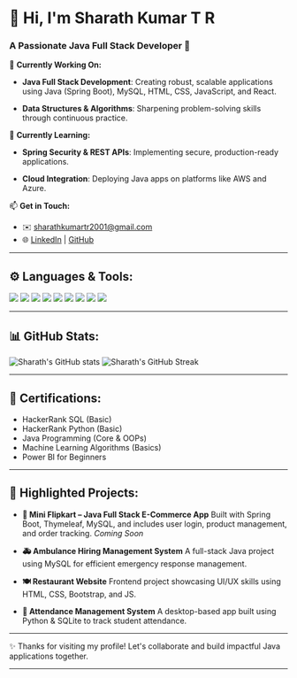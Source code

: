 

# 👋 Hi, I'm Sharath Kumar T R

### A Passionate **Java Full Stack Developer** 🚀

🔭 **Currently Working On:**

* **Java Full Stack Development**: Creating robust, scalable applications using Java (Spring Boot), MySQL, HTML, CSS, JavaScript, and React.

* **Data Structures & Algorithms**: Sharpening problem-solving skills through continuous practice.

🌱 **Currently Learning:**

* **Spring Security & REST APIs**: Implementing secure, production-ready applications.

* **Cloud Integration**: Deploying Java apps on platforms like AWS and Azure.

📫 **Get in Touch:**

* ✉️ [sharathkumartr2001@gmail.com](mailto:sharathkumartr2001@gmail.com)
* 🌐 [LinkedIn](https://linkedin.com/in/sharathkumar22) | [GitHub](https://github.com/Sharathkumartr)

---

## ⚙️ **Languages & Tools:**

<p align="left">
  <img src="https://img.shields.io/badge/Java-ED8B00?style=for-the-badge&logo=java&logoColor=white" />
  <img src="https://img.shields.io/badge/SpringBoot-6DB33F?style=for-the-badge&logo=springboot&logoColor=white" />
  <img src="https://img.shields.io/badge/React-20232A?style=for-the-badge&logo=react&logoColor=61DAFB" />
  <img src="https://img.shields.io/badge/MySQL-00758F?style=for-the-badge&logo=mysql&logoColor=white" />
  <img src="https://img.shields.io/badge/HTML5-E34F26?style=for-the-badge&logo=html5&logoColor=white" />
  <img src="https://img.shields.io/badge/CSS3-1572B6?style=for-the-badge&logo=css3&logoColor=white" />
  <img src="https://img.shields.io/badge/JavaScript-F7DF1E?style=for-the-badge&logo=javascript&logoColor=black" />
  <img src="https://img.shields.io/badge/Git-F05032?style=for-the-badge&logo=git&logoColor=white" />
  <img src="https://img.shields.io/badge/VSCode-007ACC?style=for-the-badge&logo=visual-studio-code&logoColor=white" />
</p>

---

## 📊 **GitHub Stats:**

<p align="left">
  <img src="https://github-readme-stats.vercel.app/api?username=Sharathkumartr&show_icons=true&theme=radical" alt="Sharath's GitHub stats" />
  <img src="https://github-readme-streak-stats.herokuapp.com/?user=Sharathkumartr&theme=radical" alt="Sharath's GitHub Streak" />
</p>

---

## 🏅 **Certifications:**

* HackerRank SQL (Basic)
* HackerRank Python (Basic)
* Java Programming (Core & OOPs)
* Machine Learning Algorithms (Basics)
* Power BI for Beginners

---

## 🚀 **Highlighted Projects:**

* **🛒 Mini Flipkart – Java Full Stack E-Commerce App**
  Built with Spring Boot, Thymeleaf, MySQL, and includes user login, product management, and order tracking.
  *Coming Soon*

* **🚑 Ambulance Hiring Management System**
  A full-stack Java project using MySQL for efficient emergency response management.
  

* **🍽️ Restaurant Website**
  Frontend project showcasing UI/UX skills using HTML, CSS, Bootstrap, and JS.


* **📅 Attendance Management System**
  A desktop-based app built using Python & SQLite to track student attendance.
  

---

✨ Thanks for visiting my profile! Let's collaborate and build impactful Java applications together.

---


